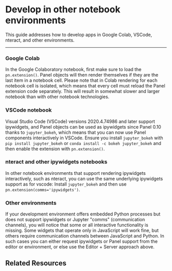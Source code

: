 # Develop in other notebook environments

This guide addresses how to develop apps in Google Colab, VSCode, nteract, and other environments.

---

### Google Colab

In the Google Colaboratory notebook, first make sure to load the `pn.extension()`. Panel objects will then render themselves if they are the last item in a notebook cell. Please note that in Colab rendering for each notebook cell is isolated, which means that every cell must reload the Panel extension code separately. This will result in somewhat slower and larger notebook than with other notebook technologies.

### VSCode notebook

Visual Studio Code (VSCode) versions 2020.4.74986 and later support ipywidgets, and Panel objects can be used as ipywidgets since Panel 0.10 thanks to `jupyter_bokeh`, which means that you can now use Panel components interactively in VSCode. Ensure you install `jupyter_bokeh` with `pip install jupyter_bokeh` or `conda install -c bokeh jupyter_bokeh` and then enable the extension with `pn.extension()`.

### nteract and other ipywidgets notebooks

In other notebook environments that support rendering ipywidgets interactively, such as nteract, you can use the same underlying ipywidgets support as for vscode: Install ``jupyter_bokeh`` and then use ``pn.extension(comms='ipywidgets')``.

### Other environments

If your development environment offers embedded Python processes but does not support ipywidgets or Jupyter "comms" (communication channels), you will notice that some or all interactive functionality is missing. Some widgets that operate only in JavaScript will work fine, but others require communication channels between JavaScript and Python. In such cases you can either request ipywidgets or Panel support from the editor or environment, or else use the Editor + Server approach above.

## Related Resources

